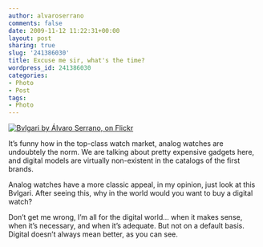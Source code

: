 ```yaml
---
author: alvaroserrano
comments: false
date: 2009-11-12 11:22:31+00:00
layout: post
sharing: true
slug: '241386030'
title: Excuse me sir, what's the time?
wordpress_id: 241386030
categories:
- Photo
- Post
tags:
- Photo
---
```


[![Bvlgari by Álvaro Serrano, on Flickr](/assets/images/flickr/15076777782_989e91cd4f_o.jpg)](https://www.flickr.com/photos/analogsenses/15076777782)

It’s funny how in the top-class watch market, analog watches are undoubtely the norm. We are talking about pretty expensive gadgets here, and digital models are virtually non-existent in the catalogs of the first brands.

Analog watches have a more classic appeal, in my opinion, just look at this Bvlgari. After seeing this, why in the world would you want to buy a digital watch?

Don’t get me wrong, I’m all for the digital world… when it makes sense, when it’s necessary, and when it’s adequate. But not on a default basis. Digital doesn’t always mean better, as you can see.
